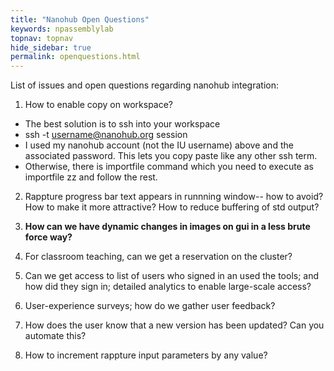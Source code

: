 ```yaml
---
title: "Nanohub Open Questions"
keywords: npassemblylab
topnav: topnav
hide_sidebar: true
permalink: openquestions.html
---
```


List of issues and open questions regarding nanohub integration:

1. How to enable copy on workspace?
* The best solution is to ssh into your workspace 
* ssh -t username@nanohub.org session
* I used my nanohub account (not the IU username) above and the associated password. This lets you copy paste like any other ssh term.
* Otherwise, there is importfile command which you need to execute as importfile zz and follow the rest.

2. Rappture progress bar text appears in runnning window-- how to avoid? How to make it more attractive? How to reduce buffering of std output? 

3. **How can we have dynamic changes in images on gui in a less brute force way?**

4. For classroom teaching, can we get a reservation on the cluster?

5. Can we get access to list of users who signed in an used the tools; and how did they sign in; detailed analytics to enable large-scale access?
6. User-experience surveys; how do we gather user feedback?
7. How does the user know that a new version has been updated? Can you automate this?

8. How to increment rappture input parameters by any value?
